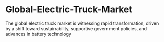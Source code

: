 # Global-Electric-Truck-Market
The global electric truck market is witnessing rapid transformation, driven by a shift toward sustainability, supportive government policies, and advances in battery technology

